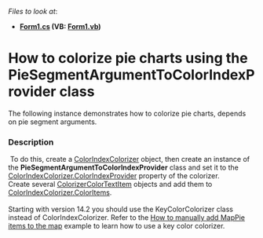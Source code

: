 <!-- default file list -->
*Files to look at*:

* **[Form1.cs](./CS/PieSegArgToColorIdxProviderSample/Form1.cs) (VB: [Form1.vb](./VB/PieSegArgToColorIdxProviderSample/Form1.vb))**
<!-- default file list end -->
# How to colorize pie charts using the PieSegmentArgumentToColorIndexProvider class


The following instance demonstrates how to colorize pie charts, depends on pie segment arguments.


<h3>Description</h3>

<p>&nbsp;To do this, create a <a href="https://documentation.devexpress.com/#WindowsForms/clsDevExpressXtraMapColorIndexColorizertopic">ColorIndexColorizer</a> object, then create&nbsp;an instance of the <strong>PieSegmentArgumentToColorIndexProvider</strong>&nbsp;class and set it to the <a href="https://documentation.devexpress.com/#WindowsForms/DevExpressXtraMapColorIndexColorizer_ColorIndexProvidertopic">ColorIndexColorizer.ColorIndexProvider</a> property of the colorizer.<br />Create several <a href="https://documentation.devexpress.com/#WindowsForms/clsDevExpressXtraMapColorizerColorTextItemtopic">ColorizerColorTextItem</a> objects and add them to <a href="https://documentation.devexpress.com/#WindowsForms/DevExpressXtraMapColorIndexColorizer_ColorItemstopic">ColorIndexColorizer.ColorItems</a>.<br /><br />Starting with version 14.2 you should use the KeyColorColorizer class instead of ColorIndexColorizer. Refer to the <a href="http://devexpress.com/example=T116241">How to manually add MapPie items to the map</a>&nbsp;example to learn how to use a key color colorizer.</p>

<br/>


